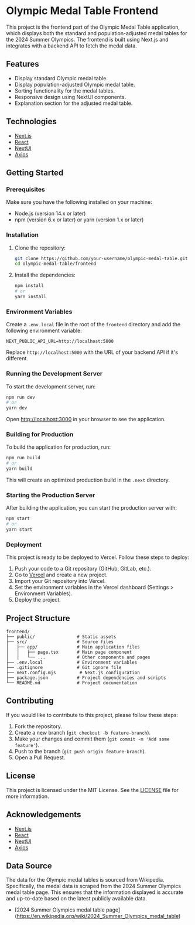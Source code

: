 
# Olympic Medal Table Frontend

This project is the frontend part of the Olympic Medal Table application, which displays both the standard and population-adjusted medal tables for the 2024 Summer Olympics. The frontend is built using Next.js and integrates with a backend API to fetch the medal data.

## Features

- Display standard Olympic medal table.
- Display population-adjusted Olympic medal table.
- Sorting functionality for the medal tables.
- Responsive design using NextUI components.
- Explanation section for the adjusted medal table.

## Technologies

- [Next.js](https://nextjs.org/)
- [React](https://reactjs.org/)
- [NextUI](https://nextui.org/)
- [Axios](https://axios-http.com/)

## Getting Started

### Prerequisites

Make sure you have the following installed on your machine:

- Node.js (version 14.x or later)
- npm (version 6.x or later) or yarn (version 1.x or later)

### Installation

1. Clone the repository:

   ```bash
   git clone https://github.com/your-username/olympic-medal-table.git
   cd olympic-medal-table/frontend
   ```

2. Install the dependencies:

   ```bash
   npm install
   # or
   yarn install
   ```

### Environment Variables

Create a `.env.local` file in the root of the `frontend` directory and add the following environment variable:

```env
NEXT_PUBLIC_API_URL=http://localhost:5000
```

Replace `http://localhost:5000` with the URL of your backend API if it's different.

### Running the Development Server

To start the development server, run:

```bash
npm run dev
# or
yarn dev
```

Open [http://localhost:3000](http://localhost:3000) in your browser to see the application.

### Building for Production

To build the application for production, run:

```bash
npm run build
# or
yarn build
```

This will create an optimized production build in the `.next` directory.

### Starting the Production Server

After building the application, you can start the production server with:

```bash
npm start
# or
yarn start
```

### Deployment

This project is ready to be deployed to Vercel. Follow these steps to deploy:

1. Push your code to a Git repository (GitHub, GitLab, etc.).
2. Go to [Vercel](https://vercel.com/) and create a new project.
3. Import your Git repository into Vercel.
4. Set the environment variables in the Vercel dashboard (Settings > Environment Variables).
5. Deploy the project.

## Project Structure

```plaintext
frontend/
├── public/                # Static assets
├── src/                   # Source files
│   ├── app/               # Main application files
│   │   ├── page.tsx       # Main page component
│   │   └── ...            # Other components and pages
├── .env.local             # Environment variables
├── .gitignore             # Git ignore file
├── next.config.mjs         # Next.js configuration
├── package.json           # Project dependencies and scripts
└── README.md              # Project documentation
```

## Contributing

If you would like to contribute to this project, please follow these steps:

1. Fork the repository.
2. Create a new branch (`git checkout -b feature-branch`).
3. Make your changes and commit them (`git commit -m 'Add some feature'`).
4. Push to the branch (`git push origin feature-branch`).
5. Open a Pull Request.

## License

This project is licensed under the MIT License. See the [LICENSE](../LICENSE) file for more information.

## Acknowledgements

- [Next.js](https://nextjs.org/)
- [React](https://reactjs.org/)
- [NextUI](https://nextui.org/)
- [Axios](https://axios-http.com/)

## Data Source

The data for the Olympic medal tables is sourced from Wikipedia. Specifically, the medal data is scraped from the 2024 Summer Olympics medal table page. This ensures that the information displayed is accurate and up-to-date based on the latest publicly available data.

- [2024 Summer Olympics medal table page] (https://en.wikipedia.org/wiki/2024_Summer_Olympics_medal_table)